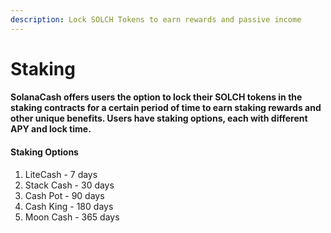 ```yaml
---
description: Lock SOLCH Tokens to earn rewards and passive income
---
```


# Staking

#### SolanaCash offers users the option to lock their SOLCH tokens in the staking contracts for a certain period of time to earn staking rewards and other unique benefits. Users have staking options, each with different APY and lock time.

#### Staking Options

1. LiteCash - 7 days
2. Stack Cash - 30 days
3. Cash Pot - 90 days
4. Cash King - 180 days
5. Moon Cash - 365 days
